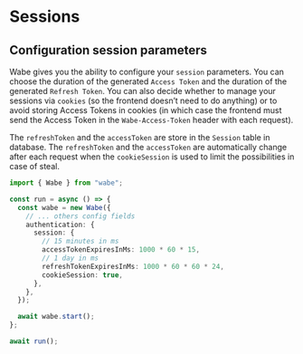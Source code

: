 # Sessions

## Configuration session parameters

Wabe gives you the ability to configure your `session` parameters. You can choose the duration of the generated `Access Token` and the duration of the generated `Refresh Token`. You can also decide whether to manage your sessions via `cookies` (so the frontend doesn’t need to do anything) or to avoid storing Access Tokens in cookies (in which case the frontend must send the Access Token in the `Wabe-Access-Token` header with each request).

The `refreshToken` and the `accessToken` are store in the `Session` table in database. The `refreshToken` and the `accessToken` are automatically change after each request when the `cookieSession` is used to limit the possibilities in case of steal.

```ts
import { Wabe } from "wabe";

const run = async () => {
  const wabe = new Wabe({
    // ... others config fields
    authentication: {
      session: {
        // 15 minutes in ms
        accessTokenExpiresInMs: 1000 * 60 * 15,
        // 1 day in ms
        refreshTokenExpiresInMs: 1000 * 60 * 60 * 24,
        cookieSession: true,
      },
    },
  });

  await wabe.start();
};

await run();
```
